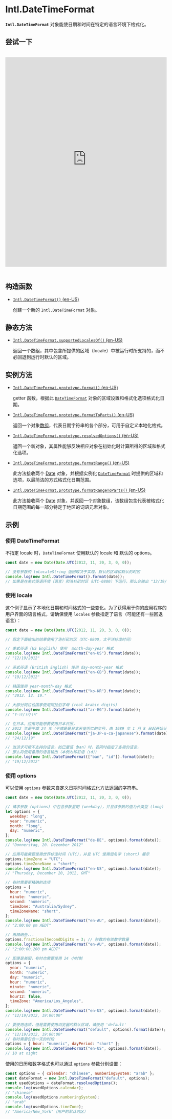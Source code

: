 # Intl.DateTimeFormat

**`Intl.DateTimeFormat`** 对象能使日期和时间在特定的语言环境下格式化。

## 尝试一下

<iframe class="interactive is-taller-height" height="200" src="https://interactive-examples.mdn.mozilla.net/pages/js/intl-datetimeformat.html" title="MDN Web Docs Interactive Example" loading="lazy" data-readystate="complete" style="box-sizing: border-box; border: 0px; max-width: 100%; width: 765.719px; background-color: var(--background-secondary); border-radius: var(--elem-radius); color: var(--text-primary); height: 654px; margin: 1rem 0px; padding: 0px;"></iframe>

## 构造函数

-   [`Intl.DateTimeFormat()` (en-US)](https://developer.mozilla.org/en-US/docs/Web/JavaScript/Reference/Global_Objects/Intl/DateTimeFormat/DateTimeFormat)

    创建一个新的 `Intl.DateTimeFormat` 对象。

## 静态方法

-   [`Intl.DateTimeFormat.supportedLocalesOf()` (en-US)](https://developer.mozilla.org/en-US/docs/Web/JavaScript/Reference/Global_Objects/Intl/DateTimeFormat/supportedLocalesOf)

    返回一个数组，其中包含所提供的区域（locale）中被运行时所支持的，而不必回退到运行时默认的区域。

## 实例方法

-   [`Intl.DateTimeFormat.prototype.format()` (en-US)](https://developer.mozilla.org/en-US/docs/Web/JavaScript/Reference/Global_Objects/Intl/DateTimeFormat/format)

    getter 函数，根据此 [`DateTimeFormat`](https://developer.mozilla.org/zh-CN/docs/Web/JavaScript/Reference/Global_Objects/Intl/DateTimeFormat) 对象的区域设置和格式化选项格式化日期。

-   [`Intl.DateTimeFormat.prototype.formatToParts()` (en-US)](https://developer.mozilla.org/en-US/docs/Web/JavaScript/Reference/Global_Objects/Intl/DateTimeFormat/formatToParts)

    返回一个对象[数组](https://developer.mozilla.org/zh-CN/docs/Web/JavaScript/Reference/Global_Objects/Array)，代表日期字符串的各个部分，可用于自定义本地化格式。

-   [`Intl.DateTimeFormat.prototype.resolvedOptions()` (en-US)](https://developer.mozilla.org/en-US/docs/Web/JavaScript/Reference/Global_Objects/Intl/DateTimeFormat/resolvedOptions)

    返回一个新对象，其属性能够反映相应对象在初始化时计算所得的区域和格式化选项。

-   [`Intl.DateTimeFormat.prototype.formatRange()` (en-US)](https://developer.mozilla.org/en-US/docs/Web/JavaScript/Reference/Global_Objects/Intl/DateTimeFormat/formatRange)

    此方法接收两个 [Date](https://developer.mozilla.org/zh-CN/docs/Web/JavaScript/Reference/Global_Objects/Date) 对象，并根据实例化 [`DateTimeFormat`](https://developer.mozilla.org/zh-CN/docs/Web/JavaScript/Reference/Global_Objects/Intl/DateTimeFormat) 时提供的区域和选项，以最简洁的方式格式化日期范围。

-   [`Intl.DateTimeFormat.prototype.formatRangeToParts()` (en-US)](https://developer.mozilla.org/en-US/docs/Web/JavaScript/Reference/Global_Objects/Intl/DateTimeFormat/formatRangeToParts)

    此方法接收两个 [Date](https://developer.mozilla.org/zh-CN/docs/Web/JavaScript/Reference/Global_Objects/Date) 对象，并返回一个对象数组，该数组包含代表被格式化日期范围的每一部分特定于地区的词语元素对象。

## 示例

### 使用 DateTimeFormat

不指定 locale 时，`DateTimeFormat` 使用默认的 locale 和 默认的 options。

```js
const date = new Date(Date.UTC(2012, 11, 20, 3, 0, 0));

// 没有参数的 toLocaleString 返回取决于实现、默认的区域和默认的时区
console.log(new Intl.DateTimeFormat().format(date));
// 如果是在美式英语环境（语言）和洛杉矶时区（UTC-0800）下运行，那么会输出 "12/19/2012"
```

### 使用 locale

这个例子显示了本地化日期和时间格式的一些变化。为了获得用于你的应用程序的用户界面的语言格式，请确保使用 `locales` 参数指定了语言（可能还有一些回退语言）：

```js
const date = new Date(Date.UTC(2012, 11, 20, 3, 0, 0));

// 假定下面输出的结果使用了洛杉矶时区（UTC-0800，太平洋标准时间）

// 美式英语 (US English) 使用  month-day-year 格式
console.log(new Intl.DateTimeFormat("en-US").format(date));
// "12/19/2012"

// 英式英语 (British English) 使用 day-month-year 格式
console.log(new Intl.DateTimeFormat("en-GB").format(date));
// "19/12/2012"

// 韩国使用 year-month-day 格式
console.log(new Intl.DateTimeFormat("ko-KR").format(date));
// "2012. 12. 19."

// 大部分阿拉伯国家使用阿拉伯字母 (real Arabic digits)
console.log(new Intl.DateTimeFormat("ar-EG").format(date));
// "١٩‏/١٢‏/٢٠١٢"

// 在日本，应用可能想要使用日本日历，
// 2012 年是平成 24 年（平成是是日本天皇明仁的年号，由 1989 年 1 月 8 日起开始计算直至现在）
console.log(new Intl.DateTimeFormat("ja-JP-u-ca-japanese").format(date));
// "24/12/19"

// 当请求可能不支持的语言，如巴厘语（ban）时，若同时指定了备用的语言，
// 那么将使用备用的语言输出（本例为印尼语（id））
console.log(new Intl.DateTimeFormat(["ban", "id"]).format(date));
// "19/12/2012"
```

### 使用 options

可以使用 `options` 参数来自定义日期时间格式化方法返回的字符串。

```js
const date = new Date(Date.UTC(2012, 11, 20, 3, 0, 0));

// 请求参数 (options) 中包含参数星期 (weekday)，并且该参数的值为长类型 (long)
let options = {
  weekday: "long",
  year: "numeric",
  month: "long",
  day: "numeric",
};
console.log(new Intl.DateTimeFormat("de-DE", options).format(date));
// "Donnerstag, 20. Dezember 2012"

// 应用可能需要使用世界标准时间 (UTC)，并且 UTC 使用短名字 (short) 展示
options.timeZone = "UTC";
options.timeZoneName = "short";
console.log(new Intl.DateTimeFormat("en-US", options).format(date));
// "Thursday, December 20, 2012, GMT"

// 有时需要更精确的选项
options = {
  hour: "numeric",
  minute: "numeric",
  second: "numeric",
  timeZone: "Australia/Sydney",
  timeZoneName: "short",
};
console.log(new Intl.DateTimeFormat("en-AU", options).format(date));
// "2:00:00 pm AEDT"

// 再精确些...
options.fractionalSecondDigits = 3; // 秒数的有效数字数量
console.log(new Intl.DateTimeFormat("en-AU", options).format(date));
// "2:00:00.200 pm AEDT"

// 即便是美国，有时也需要使用 24 小时制
options = {
  year: "numeric",
  month: "numeric",
  day: "numeric",
  hour: "numeric",
  minute: "numeric",
  second: "numeric",
  hour12: false,
  timeZone: "America/Los_Angeles",
};
console.log(new Intl.DateTimeFormat("en-US", options).format(date));
// "12/19/2012, 19:00:00"

// 要使用选项，但是需要使用浏览器的默认区域，请使用 'default'
console.log(new Intl.DateTimeFormat("default", options).format(date));
// "12/19/2012, 19:00:00"
// 有时需要包含一天的时段
options = { hour: "numeric", dayPeriod: "short" };
console.log(new Intl.DateTimeFormat("en-US", options).format(date));
// 10 at night
```

使用的日历和数字格式也可以通过 `options` 参数分别设置：

```js
const options = { calendar: "chinese", numberingSystem: "arab" };
const dateFormat = new Intl.DateTimeFormat("default", options);
const usedOptions = dateFormat.resolvedOptions();
console.log(usedOptions.calendar);
// "chinese"
console.log(usedOptions.numberingSystem);
// "arab"
console.log(usedOptions.timeZone);
// "America/New_York"（用户的默认时区）
```